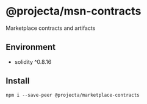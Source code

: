 # @projecta/msn-contracts

Marketplace contracts and artifacts

## Environment

- solidity ^0.8.16

## Install

```shell
npm i --save-peer @projecta/marketplace-contracts
```
